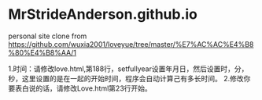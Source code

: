 # MrStrideAnderson.github.io
personal site
clone from 
https://github.com/wuxia2001/loveyue/tree/master/%E7%AC%AC%E4%B8%80%E4%B8%AA/1

1.时间：请修改love.html,第188行，setfullyear设置年月日，然后设置时，分，秒，这里设置的是在一起的开始时间，程序会自动计算己有多长时间。
2.修改你要表白说的话，请修改Love.html第23行开始。
